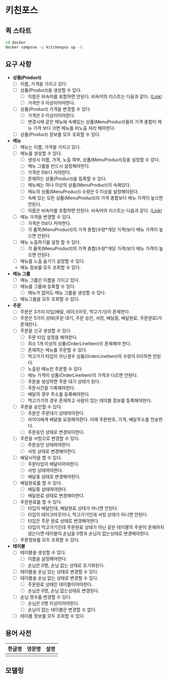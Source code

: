 # 키친포스

## 퀵 스타트

```sh
cd docker
docker compose -p kitchenpos up -d
```

## 요구 사항
- **상품(Product)**
  - [ ] 이름, 가격을 가지고 있다.
  - [ ] 상품(Product)을 생성할 수 있다.
    - [ ] 이름은 비속어를 포함하면 안된다. 비속어의 리스트는 다음과 같다. ([Link](https://www.purgomalum.com/profanitylist.html))  
    - [ ] 가격은 0 이상이어야한다.
  - [ ] 상품(Product) 가격을 변경할 수 있다. 
    - [ ] 가격은 0 이상이어야한다.
    - [ ] 변경시에 같은 메뉴에 속해있는 상품(MenuProduct)들의 가격 총합이 메뉴 가격 보다 크면 메뉴를 비노출 처리 해야한다.
  - [ ] 상품(Product) 정보를 모두 조회할 수 있다.
- **메뉴**
  - [ ] 메뉴는 이름, 가격을 가지고 있다.
  - [ ] 메뉴를 생성할 수 있다.
    - [ ] 생성시 이름, 가격, 노출 여부, 상품(MenuProduct)등을 설정할 수 있다.
    - [ ] 메뉴 그룹을 반드시 설정해야한다.
    - [ ] 가격은 0보다 커야한다.
    - [ ] 존재하는 상품(Product)을 등록할 수 있다.
    - [ ] 메뉴에는 하나 이상의 상품(MenuProduct)이 속해있다.
    - [ ] 메뉴의 상품(MenuProduct) 수량은 0 이상을 설정해야된다.
    - [ ] 속해 있는 모든 상품(MenuProduct)의 가격 총합보다 메뉴 가격이 높으면 안된다.
    - [ ] 이름은 비속어를 포함하면 안된다. 비속어의 리스트는 다음과 같다. ([Link](https://www.purgomalum.com/profanitylist.html))
  - [ ] 메뉴 가격을 변경할 수 있다.
      - [ ] 가격은 0보다 커야한다.
      - [ ] 각 품목(MenuProduct)의 가격 총합(수량*개당 가격)보다 메뉴 가격이 높으면 안된다.
  - [ ] 메뉴 노출하기를 설정 할 수 있다.
      - [ ] 각 품목(MenuProduct)의 가격 총합(수량*개당 가격)보다 메뉴 가격이 높으면 안된다.
  - [ ] 메뉴를 노출 숨기기 설정할 수 있다.
  - 메뉴 정보를 모두 조회할 수 있다.
- **메뉴 그룹**
  - [ ] 메뉴 그룹은 이름을 가지고 있다.
  - [ ] 메뉴를 그룹에 등록할 수 있다.
    - [ ] 메뉴가 없어도 메뉴 그룹을 생성할 수 있다.
  - [ ] 메뉴그룹을 모두 조회할 수 있다.
- **주문**
  - [ ] 주문은 3가지 타입(배달, 테이크아웃, 먹고가기)이 존재한다. 
  - [ ] 주문은 5가지 상태(주문 대기, 주문 승인, 서빙, 배달중, 배달완료, 주문완료)가 존재한다.
  - [ ] 주문을 신규 생성할 수 있다.
    - [ ] 주문 타입 설정을 해야한다.
    - [ ] 최소 1개 이상의 상품(OrderLineItem)이 존재해야 한다.
    - [ ] 존재하는 메뉴를 주문할 수 있다.
    - [ ] 먹고가기 타입이 아닌경우 상품(OrderLineItem)의 수량이 0이하면 안된다.
    - [ ] 노출된 메뉴만 주문할 수 있다
    - [ ] 메뉴 가격이 상품(OrderLineItem)의 가격과 다르면 안된다.
    - [ ] 주문을 생성하면 주문 대기 상태가 된다.
    - [ ] 주문시간을 기록해야한다.
    - [ ] 배달의 경우 주소를 등록해야한다.
    - [ ] 먹고가기의 경우 존재하고 사람이 있는 테이블 정보를 등록해야한다.
  - [ ] 주문을 승인할 수 있다.
    - [ ] 주문은 주문대기 상태여야한다.
    - [ ] 라이더에게 배달을 요청해야한다. 이때 주문번호, 가격, 배달주소를 전송한다.
    - [ ] 주문승인 상태로 변경되야한다.
  - [ ] 주문을 서빙으로 변경할 수 있다.
    - [ ] 주문승인 상태여야한다.
    - [ ] 서빙 상태로 변경해야한다.
  - [ ] 배달시작을 할 수 있다.
    - [ ] 주문타입이 배달이어야한다.
    - [ ] 서빙 상태여야한다.
    - [ ] 배달중 상태로 변경해야한다.
  - [ ] 배달완료를 할 수 있다.
    - [ ] 배달중 상태여야한다.
    - [ ] 배달완료 상태로 변경해야한다.
  - [ ] 주문완료를 할 수 있다.
    - [ ] 타입이 배달인데, 배달완료 상태가 아니면 안된다.
    - [ ] 타입이 테이크아웃이나, 먹고가기인데 서빙 상태가 아니면 안된다.
    - [ ] 타입은 주문 완료 상태로 변경해야한다.
    - [ ] 타입이 먹고가기인데 주문완료 상태가 아닌 같은 테이블의 주문이 존재하지 않는다면 테이블의 손님을 0명과 손님이 없는상태로 변경해야한다.
  - [ ] 주문정보를 모두 조회할 수 있다.
- **테이블**
  - [ ] 테이블을 생성할 수 있다.
    - [ ] 이름을 설정해야한다.
    - [ ] 손님은 0명, 손님 없는 상태로 초기화된다.
  - [ ] 테이블을 손님 있는 상태로 변경할 수 있다.
  - [ ] 테이블을 손님 없는 상태로 변경할 수 있다.
    - [ ] 주문완료 상태인 테이블이어야한다.
    - [ ] 손님은 0명, 손님 없는상태로 변경된다.
  - [ ] 손님 명수를 변경할 수 있다.
    - [ ] 손님은 0명 이상이어야한다.
    - [ ] 손님이 없는 테이블은 변경할 수 없다.
  - [ ] 테이블 정보를 모두 조회할 수 있다.

## 용어 사전

| 한글명 | 영문명 | 설명 |
| --- | --- | --- |
|  |  |  |

## 모델링
